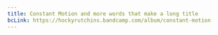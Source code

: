 ```yaml
---
title: Constant Motion and more words that make a long title
bcLink: https://hockyrutchins.bandcamp.com/album/constant-motion
---
```

